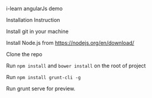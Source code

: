 i-learn angularJs demo

Installation Instruction

Install git in your machine

Install Node.js from https://nodejs.org/en/download/

Clone the repo

Run `npm install` and `bower install` on the root of project

Run `npm install grunt-cli -g`

Run grunt serve for preview.
